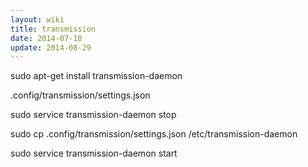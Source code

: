 ```yaml
---
layout: wiki
title: transmission
date: 2014-07-18
update: 2014-08-29
---
```


sudo apt-get install transmission-daemon

.config/transmission/settings.json

sudo service transmission-daemon stop

sudo cp .config/transmission/settings.json /etc/transmission-daemon

sudo service transmission-daemon start
